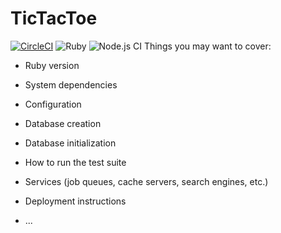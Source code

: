 # TicTacToe

[![CircleCI](https://circleci.com/gh/czarjulius/tictactoe_rails_react.svg?style=svg)](https://circleci.com/gh/czarjulius/tictactoe_rails_react)
![Ruby](https://github.com/czarjulius/tictactoe_rails_react/workflows/Ruby/badge.svg)
![Node.js CI](https://github.com/czarjulius/tictactoe_rails_react/workflows/Node.js%20CI/badge.svg)
Things you may want to cover:

* Ruby version

* System dependencies

* Configuration

* Database creation

* Database initialization

* How to run the test suite

* Services (job queues, cache servers, search engines, etc.)

* Deployment instructions

* ...

